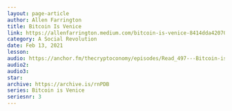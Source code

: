 ```yaml
---
layout: page-article
author: Allen Farrington
title: Bitcoin Is Venice
link: https://allenfarrington.medium.com/bitcoin-is-venice-8414dda42070
category: A Social Revolution
date: Feb 13, 2021
lesson: 
audio: https://anchor.fm/thecryptoconomy/episodes/Read_497---Bitcoin-is-Venice-Allen-Farrington-eqrnhe
audio2: 
audio3: 
star: 
archive: https://archive.is/rnPDB
series: Bitcoin is Venice
seriesnr: 3
---
```

